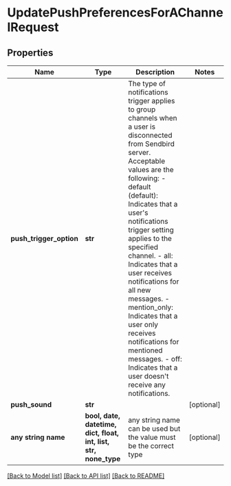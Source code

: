 # UpdatePushPreferencesForAChannelRequest


## Properties
Name | Type | Description | Notes
------------ | ------------- | ------------- | -------------
**push_trigger_option** | **str** | The type of notifications trigger applies to group channels when a user is disconnected from Sendbird server. Acceptable values are the following: - default (default): Indicates that a user&#39;s notifications trigger setting applies to the specified channel. - all: Indicates that a user receives notifications for all new messages. - mention_only: Indicates that a user only receives notifications for mentioned messages. - off: Indicates that a user doesn&#39;t receive any notifications. | 
**push_sound** | **str** |  | [optional] 
**any string name** | **bool, date, datetime, dict, float, int, list, str, none_type** | any string name can be used but the value must be the correct type | [optional]

[[Back to Model list]](../README.md#documentation-for-models) [[Back to API list]](../README.md#documentation-for-api-endpoints) [[Back to README]](../README.md)


